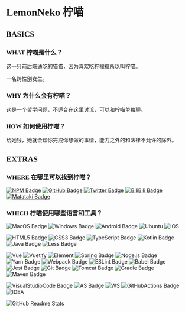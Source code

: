 # <span style="font-family:Trebuchet MS;">LemonNeko 柠喵</span>
## <span style="font-family:Trebuchet MS;">BASICS</span>
### <span style="font-family:Trebuchet MS;">WHAT 柠喵是什么？</span>
这一只前后端通吃的猫猫，因为喜欢吃柠檬糖所以叫柠喵。

一名跨性别女生。

### <span style="font-family:Trebuchet MS;">WHY 为什么会有柠喵？</span>
这是一个哲学问题，不适合在这里讨论，可以和柠喵单独聊。

### <span style="font-family:Trebuchet MS;">HOW 如何使用柠喵？</span>
给她钱，她就会帮你完成你想做的事情，能力之外的和法律不允许的除外。

## <span style="font-family:Trebuchet MS;">EXTRAS</span>
### <span style="font-family:Trebuchet MS;">WHERE 在哪里可以找到柠喵？</span>
[![NPM Badge][NPM-Badge]][NPM-Link]
[![GitHub Badge][GitHub-Badge]][GitHub-Link]
[![Twitter Badge][Twitter-Badge]][Twitter-Link]
[![BiliBili Badge][Bilibili-Badge]][Bilibili-Link]
[![Matataki Badge][Matataki-Badge]][Matataki-Link]

### <span style="font-family:Trebuchet MS;">WHICH 柠喵使用哪些语言和工具？</span>

![MacOS Badge][MacOS-Badge]
![Windows Badge][Windows-Badge]
![Android Badge][Android-Badge]
![Ubuntu][Ubuntu]
![IOS][IOS]

![HTML5 Badge][HTML5-Badge]
![CSS3 Badge][CSS3-Badge]
![TypeScript Badge][TypeScript-Badge]
![Kotlin Badge][Kotlin-Badge]
![Java Badge][Java-Badge]
![Less Badge][Less-Badge]

![Vue][Vue]
![Vuetify][Vuetify]
![Element][Element]
![Spring Badge][Spring-Badge]
![Node.js Badge][Node.js-Badge]
![Yarn Badge][Yarn-Badge]
![Webpack Badge][Webpack-Badge]
![ESLint Badge][ESLint-Badge]
![Babel Badge][Babel-Badge]
![Jest Badge][Jest-Badge]
![Git Badge][Git-Badge]
![Tomcat Badge][Tomcat-Badge]
![Gradle Badge][Gradle-Badge]
![Maven Badge][Maven-Badge]

![VisualStudioCode Badge][VisualStudioCode-Badge]
![AS Badge][AS-Badge]
![WS][WS]
![GitHubActions Badge][GitHubActions-Badge]
![IDEA][IDEA]


![GitHub Readme Stats][ReadmeStats-Image]

[GitHub-Link]: https://github.com/LemonNekoGH "GitHub Link"
[NPM-Link]: https://www.npmjs.com/~lemon_neko "NPM Link"
[Twitter-Link]: https://twitter.com/lemon_neko_cn "Twitter Link"
[Bilibili-Link]: https://space.bilibili.com/5325421 "Bilibili Link"
[Matataki-Link]: https://matataki.io/user/7105 "Matataki Link"
<!-- #endregion Links -->

<!-- #region Site Badges -->
[GitHub-Badge]: https://img.shields.io/badge/-@LemonNekoGH-%23181717?&logo=github&logoColor=white "GitHub Badge"

[NPM-Badge]: https://img.shields.io/badge/-@lemon_neko-%23CB3837?&logo=npm&logoColor=black "NPM Badge"

[Twitter-Badge]: https://img.shields.io/badge/-@lemon_neko_cn-1da1f2?&logo=twitter&logoColor=white "Twitter Badge"

[Bilibili-Badge]: https://img.shields.io/badge/-@LemonNeko柠喵-fc7299?&logo=bilibili&logoColor=white "Bilibili Badge"

[Matataki-Badge]: https://img.shields.io/badge/-Matataki@LemonNeko柠喵-542de0 "Matataki Badge"

<!-- #endregion Site Badges -->

<!-- #region Tool Badges -->
[IDEA]: https://img.shields.io/badge/-Intellij_IDEA-000?logo=intellij-idea&logoColor=white "IDEA"
[WS]: https://img.shields.io/badge/-WebStorm-000?logo=webstorm&logoColor=white "WS"

[Vue]: https://img.shields.io/badge/-Vue-4FC08D?logo=vue.js&logoColor=white "Vue"
[Element]: https://img.shields.io/badge/-Element-0DBD8B?logo=element&logoColor=white "Element"
[Vuetify]: https://img.shields.io/badge/-Vuetify-1867C0?logo=vuetify&logoColor=white "Vuetify"
[IOS]: https://img.shields.io/badge/-iOS-000?logo=apple&logoColor=white "IOS"
[Ubuntu]: https://img.shields.io/badge/-Ubuntu-E95420?logo=ubuntu&logoColor=white "Ubuntu"
[HTML5-Badge]: https://img.shields.io/badge/-HTML5-%23E34F26?&logo=html5&logoColor=white "HTML5 Badge"

[CSS3-Badge]: https://img.shields.io/badge/-CSS3-%231572B6?&logo=css3&logoColor=white "CSS3 Badge"

[TypeScript-Badge]: https://img.shields.io/badge/-TypeScript-%23007ACC?&logo=typescript&logoColor=white "TypeScript Badge"

[Git-Badge]: https://img.shields.io/badge/-Git-%23F05032?&logo=git&logoColor=white "Git Badge"

[Less-Badge]: https://img.shields.io/badge/-Less-%23CC6699?&logo=less&logoColor=white "Less Badge"

[Jest-Badge]: https://img.shields.io/badge/-Jest-%23C21325?&logo=jest&logoColor=white "Jest Badge"

[Yarn-Badge]: https://img.shields.io/badge/-Yarn-%232C8EBB?&logo=yarn&logoColor=white "Yarn Badge"

[Babel-Badge]: https://img.shields.io/badge/-Babel-%23F9DC3E?&logo=babel&logoColor=black "Babel Badge"

[ESLint-Badge]: https://img.shields.io/badge/-ESLint-%234B32C3?&logo=eslint&logoColor=white "ESLint Badge"

[Node.js-Badge]: https://img.shields.io/badge/-Node.js-%23339933?&logo=node.js&logoColor=white "Node.js Badge"

[Webpack-Badge]: https://img.shields.io/badge/-Webpack-%238DD6F9?&logo=webpack&logoColor=black "Webpack Badge"

[Windows-Badge]: https://img.shields.io/badge/-Windows-%230078D6?&logo=windows&logoColor=white "Windows Badge"

[GitHubActions-Badge]: https://img.shields.io/badge/-GitHub_Actions-%232088FF?&logo=github-actions&logoColor=white "GitHub Actions Badge"

[VisualStudioCode-Badge]: https://img.shields.io/badge/-Visual_Studio_Code-%23007ACC?&logo=visual-studio-code&logoColor=white "Visual Studio Code Badge"

[MacOS-Badge]: https://img.shields.io/badge/-macOS-%23999999?&logo=apple&logoColor=white "macOS Badge"

[AS-Badge]: https://img.shields.io/badge/-Android_Studio-3DDC84?&logo=android-studio&logoColor=white "AS Badge"

[Kotlin-Badge]: https://img.shields.io/badge/-Kotlin-red?&logo=kotlin&logoColor=white "Kotlin Badge"

[Java-Badge]: https://img.shields.io/badge/-Java-orange?&logo=java&logoColor=white "Java Badge"

[Spring-Badge]: https://img.shields.io/badge/-Spring_Boot-6DB33F?&logo=spring&logoColor=white "Spring Badge"

[Tomcat-Badge]: https://img.shields.io/badge/-Apache_Tomcat-F8DC75?logo=apache-tomcat&logoColor=black "Tomcat Badge"

[Gradle-Badge]: https://img.shields.io/badge/-Gradle-02303A?logo=gradle&logoColor=white "Gradle Badge"

[Maven-Badge]: https://img.shields.io/badge/-Apache_Maven-C71A36?logo=apache-maven&logoColor=white "Maven Badge"

[Android-Badge]: https://img.shields.io/badge/-Android-3DDC84?logo=android&logoColor=white "Android Badge"
<!-- #endregion Tool Badges -->

[ReadmeStats-Image]: https://github-readme-stats.vercel.app/api?username=LemonNekoGH&show_icons=true&bg_color=DEG,fc7299,542de0&icon_color=ffffff&text_color=ffffff&title_color=ffffff "GitHub Readme Stats"
